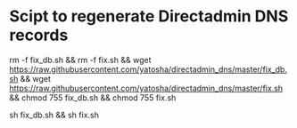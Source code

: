 # Scipt to regenerate Directadmin DNS records

rm -f fix_db.sh && rm -f fix.sh && wget https://raw.githubusercontent.com/yatosha/directadmin_dns/master/fix_db.sh && wget https://raw.githubusercontent.com/yatosha/directadmin_dns/master/fix.sh && chmod 755 fix_db.sh && chmod 755 fix.sh
 
sh fix_db.sh && sh fix.sh

